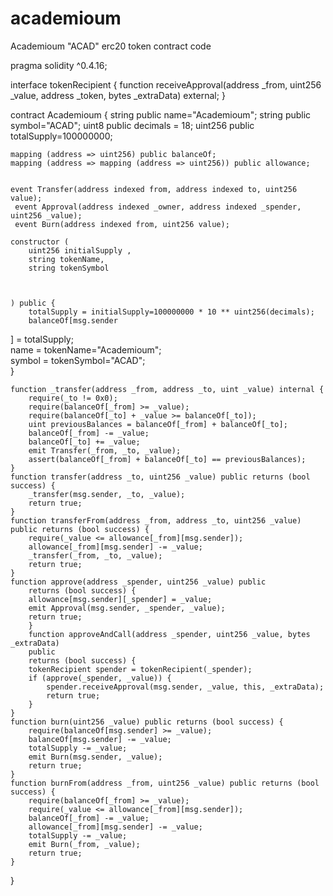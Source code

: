 # academioum
Academioum "ACAD" erc20 token contract code

pragma solidity ^0.4.16;

interface tokenRecipient { function receiveApproval(address _from, uint256 _value, address _token, bytes _extraData) external; }

contract Academioum {
    string public name="Academioum";
    string public symbol="ACAD";
    uint8 public decimals = 18;
    uint256 public totalSupply=100000000;

    mapping (address => uint256) public balanceOf;
    mapping (address => mapping (address => uint256)) public allowance;

    
    event Transfer(address indexed from, address indexed to, uint256 value);
     event Approval(address indexed _owner, address indexed _spender, uint256 _value);
     event Burn(address indexed from, uint256 value);
     
    constructor (
        uint256 initialSupply ,
        string tokenName,
        string tokenSymbol
       
        
        
    ) public {
        totalSupply = initialSupply=100000000 * 10 ** uint256(decimals); 
        balanceOf[msg.sender
] = totalSupply;        
        name = tokenName="Academioum";            
        symbol = tokenSymbol="ACAD";               
    }
          
    function _transfer(address _from, address _to, uint _value) internal {
        require(_to != 0x0);
        require(balanceOf[_from] >= _value);
        require(balanceOf[_to] + _value >= balanceOf[_to]);
        uint previousBalances = balanceOf[_from] + balanceOf[_to];
        balanceOf[_from] -= _value;
        balanceOf[_to] += _value;
        emit Transfer(_from, _to, _value);
        assert(balanceOf[_from] + balanceOf[_to] == previousBalances);
    }
    function transfer(address _to, uint256 _value) public returns (bool success) {
        _transfer(msg.sender, _to, _value);
        return true;
    }
    function transferFrom(address _from, address _to, uint256 _value) public returns (bool success) {
        require(_value <= allowance[_from][msg.sender]);    
        allowance[_from][msg.sender] -= _value;
        _transfer(_from, _to, _value);
        return true;
    }
    function approve(address _spender, uint256 _value) public
        returns (bool success) {
        allowance[msg.sender][_spender] = _value;
        emit Approval(msg.sender, _spender, _value);
        return true;
        }
        function approveAndCall(address _spender, uint256 _value, bytes _extraData)
        public
        returns (bool success) {
        tokenRecipient spender = tokenRecipient(_spender);
        if (approve(_spender, _value)) {
            spender.receiveApproval(msg.sender, _value, this, _extraData);
            return true;
        }
    }
    function burn(uint256 _value) public returns (bool success) {
        require(balanceOf[msg.sender] >= _value);   
        balanceOf[msg.sender] -= _value;            
        totalSupply -= _value;                      
        emit Burn(msg.sender, _value);
        return true;
    }
    function burnFrom(address _from, uint256 _value) public returns (bool success) {
        require(balanceOf[_from] >= _value);             
        require(_value <= allowance[_from][msg.sender]);  
        balanceOf[_from] -= _value;                         
        allowance[_from][msg.sender] -= _value;
        totalSupply -= _value;                              
        emit Burn(_from, _value);
        return true;
    }
    
}
